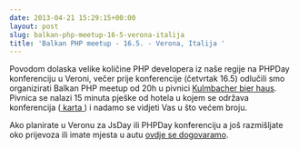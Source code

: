 ```yaml
---
date: 2013-04-21 15:29:15+00:00
layout: post
slug: balkan-php-meetup-16-5-verona-italija
title: 'Balkan PHP meetup - 16.5. - Verona, Italija '
---
```


Povodom dolaska velike količine PHP developera iz naše regije na PHPDay konferenciju u Veroni, večer prije konferencije (četvrtak 16.5) odlučili smo organizirati Balkan PHP meetup od 20h u pivnici [ Kulmbacher bier haus](http://www.kbh.it/). Pivnica se nalazi 15 minuta pješke od hotela u kojem se održava konferencija ([ karta ](https://maps.google.com/maps?q=kulmbacher+bier-haus+verona+italy&hl=en&sll=37.0625,-95.677068&sspn=45.957536,93.076172&hq=kulmbacher+bier-haus&hnear=Verona+Province+of+Verona,+Veneto,+Italy&t=m&z=16)) i nadamo se vidjeti Vas u što većem broju.

Ako planirate u Veronu za JsDay ili PHPDay konferenciju a još razmišljate oko prijevoza ili imate mjesta u autu [ ovdje se dogovaramo](http://zgphp.org/2013/04/verona-organizacija-puta/).
